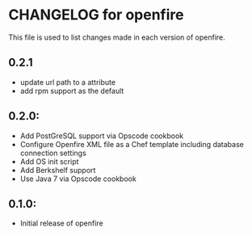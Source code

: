 # CHANGELOG for openfire

This file is used to list changes made in each version of openfire.

## 0.2.1
* update url path to a attribute
* add rpm support as the default 

## 0.2.0:

* Add PostGreSQL support via Opscode cookbook
* Configure Openfire XML file as a Chef template including database connection settings
* Add OS init script
* Add Berkshelf support
* Use Java 7 via Opscode cookbook

## 0.1.0:

* Initial release of openfire
